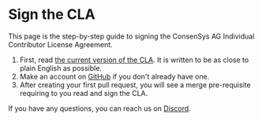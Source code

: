 Sign the CLA
=============

This page is the step-by-step guide to signing the ConsenSys AG
Individual Contributor License Agreement.

1. First, read [the current version of the CLA].
   It is written to be as close to plain English as possible.
1. Make an account on [GitHub] if you don't already have one.
1. After creating your first pull request, you will see a merge
   pre-requisite requiring to you read and sign the CLA.

If you have any questions, you can reach us on [Discord].

[Discord]: https://discord.gg/WRumvkY
[GitHub]: https://github.com/
[the current version of the CLA]: https://gist.github.com/rojotek/978b48a5e8b68836856a8961d6887992
